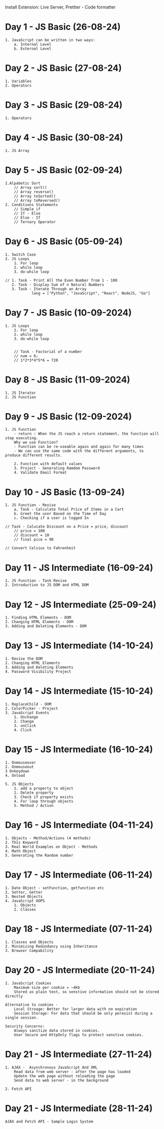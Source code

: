 Install Extension: Live Server, Prettier - Code formatter


# Day 1 - JS Basic (26-08-24)
    1. JavaScript can be written in two ways:   
        a. Internal Level 
        b. External Level


# Day 2 - JS Basic (27-08-24)
    1. Variables
    2. Operators

# Day 3 - JS Basic (29-08-24)
    1. Operators


# Day 4 - JS Basic (30-08-24)
    1. JS Array


# Day 5 - JS Basic (02-09-24)
    1.Alpabetic Sort
        // Array sort()
        // Array reverse()
        // Array toSorted()
        // Array toReversed()
    2. Conditions Statements
        // Simple if
        // If - Else
        // Else - If
        // Ternary Operator

# Day 6 - JS Basic (05-09-24)
    1. Switch Case
    2. JS Loops
        1. For loop
        2. while loop
        3. do-while loop

    // 1. Task - Print All the Even Number from 1 - 100
       2. Task - Display Sum of n Natural Numbers
       3. Task - Iterate Through an Array 
                lang = ["Python", "JavaScript", "React", NodeJS, "Go"]

# Day 7 - JS Basic (10-09-2024)
    1. JS Loops
        1. For loop
        2. while loop
        3. do-while loop


        // Task - Factorial of a number
        // num = 6;
        // 1*2*3*4*5*6 = 720


# Day 8 - JS Basic (11-09-2024)
    1. JS Iterator
    2. JS Function
    

# Day 9 - JS Basic (12-09-2024)
    1. JS Function
        - return : When the JS reach a return statement, the function will stop executing. 
        Why we use Function?
        - Function can be re-useable again and again for many times
        - We can use the same code with the different arguments, to produce different results.

        2. Function with default values
        3. Project - Generating Ramdom Password
        4. Validate Email Format


# Day 10 - JS Basic (13-09-24)
    1. JS Function - Revise
        a. Task - Calculate Total Price of Items in a Cart
        b. Greet the user Based on the Time of Day
        c. Checking if a user is logged In

    // Task - Calucate Discount on a Price = price, discount
        // price = 100
        // discount = 10
        // final pice = 90

    // Convert Celsius to Fahrenheit


# Day 11 - JS Intermediate (16-09-24)
    1. JS Function - Task Revise
    2. Introduction to JS DOM and HTML DOM

# Day 12 - JS Intermediate (25-09-24)
    1. Finding HTML Elements - DOM
    2. Changing HTML Elements - DOM
    3. Adding and Deleting Elements - DOM

# Day 13 - JS Intermediate (14-10-24)
    1. Revise the DOM
    2. Changing HTML Elements
    3. Adding and Deleting Elements
    4. Password Visibility Project


# Day 14 - JS Intermediate (15-10-24)
    1. ReplaceChild - DOM
    2. ColorPicker - Project
    3. JavaScript Events
        1. Onchange
        2. Change
        3. onClick
        4. Click

# Day 15 - JS Intermediate (16-10-24)
    1. Onmouseover
    2. Onmouseout
    3 Onkeydown
    4. Onload

    5. JS Objects
        1. add a property to object
        2. Delete property
        3. Check if property exists
        4. For loop through objects
        5. Method / Action

# Day 16 - JS Intermediate (04-11-24)
    1. Objects - Method/Actions (4 methods)
    2. This Keyword
    3. Real World Examples on Object - Methods
    4. Math Object
    5. Generating the Random number
    

# Day 17 - JS Intermediate (06-11-24)
    1. Date Object - setFunction, getfunction etc
    2. Setter, Getter
    3. Nested Objects
    4. JavaScript OOPS
        1. Objects
        2. Classes

# Day 18 - JS Intermediate (07-11-24)
    1. Classes and Objects
    2. Minimizing Redundancy using Inheritance
    3. Browser Compability


# Day 20 - JS Intermediate (20-11-24)
    1. JavaScript Cookies
        Maximum size per cookie = ~4kb
        Stored as plain text, so senstive information should not be stored directly

    Alternative to cookies - 
        Local Stroage: Better for larger data with no expiration
        Session Storage: For data that should be only peresist during a single session.

    Security Concerns:
        Always sanitize data stored in cookies.
        User Secure and HttpOnly flags to protect senstive cookies.
       

# Day 21 - JS Intermediate (27-11-24)
    1. AJAX -  Asynchronous JavaScript And XML
        Read data from web server - after the page has loaded
        Update the web page without reloading the page
        Send data to web server - in the background
    
    2. Fetch API

# Day 21 - JS Intermediate (28-11-24)
    AJAX and Fetch API - Sample Login System